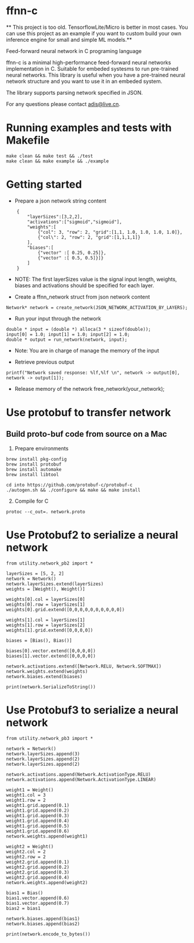 # ffnn-c
** This project is too old. TensorflowLite/Micro is better in most cases. You can use this project as an example if you want to custom build your own inference engine for small and simple ML models.**

Feed-forward neural network in C programing language

ffnn-c is a minimal high-performance feed-forward neural networks implementation in C. Suitable for embeded systesms to run pre-trained neural networks. This library is useful when you have a pre-trained neural network structure and you want to use it in an embeded system.

The library supports parsing network specified in JSON.

For any questions please contact adis@live.cn.

# Running examples and tests with Makefile
```
make clean && make test && ./test
make clean && make example && ./example
```

# Getting started
* Prepare a json network string content
```
    {
        "layerSizes":[3,2,2],
        "activations":["sigmoid","sigmoid"],
        "weights":[
            {"col": 3, "row": 2, "grid":[1,1, 1.0, 1.0, 1.0, 1.0]},
            {"col\": 2, "row": 2, "grid":[1,1,1,1]}
        ],
        "biases":[
            {"vector" :[ 0.25, 0.25]},
            {"vector" :[ 0.5, 0.5]}]}
        ]
    }
```
 - NOTE: The first layerSizes value is the signal input length, weights, biases and activations should be specified for each layer.

* Create a ffnn_network struct from json network content
```
Network* network = create_network(JSON_NETWORK_ACTIVATION_BY_LAYERS);
```

* Run your input through the network
```
double * input = (double *) alloca(3 * sizeof(double));
input[0] = 1.0; input[1] = 1.0; input[2] = 1.0;
double * output = run_network(network, input);
```
- Note: You are in charge of manage the memory of the input

* Retrieve previous output
```
printf("Network saved response: %lf,%lf \n", network -> output[0], network -> output[1]);
```

* Release memory of the network
free_network(your_network);

# Use protobuf to transfer network

## Build proto-buf code from source on a Mac
1. Prepare environments
```
brew install pkg-config
brew install protobuf
brew install automake
brew install libtool

cd into https://github.com/protobuf-c/protobuf-c
./autogen.sh && ./configure && make && make install
```
2. Compile for C
```
protoc --c_out=. network.proto
```

# Use Protobuf2 to serialize a neural network
```
from utility.network_pb2 import *

layerSizes = [5, 2, 2]
network = Network()
network.layerSizes.extend(layerSizes)
weights = [Weight(), Weight()]

weights[0].col = layerSizes[0]
weights[0].row = layerSizes[1]
weights[0].grid.extend([0,0,0,0,0,0,0,0,0,0])

weights[1].col = layerSizes[1]
weights[1].row = layerSizes[2]
weights[1].grid.extend([0,0,0,0])

biases = [Bias(), Bias()]

biases[0].vector.extend([0,0,0,0])
biases[1].vector.extend([0,0,0,0])

network.activations.extend([Network.RELU, Network.SOFTMAX])
network.weights.extend(weights)
network.biases.extend(biases)

print(network.SerializeToString())
```
# Use Protobuf3 to serialize a neural network
```
from utility.network_pb3 import *

network = Network()
network.layerSizes.append(3)
network.layerSizes.append(2)
network.layerSizes.append(2)

network.activations.append(Network.ActivationType.RELU)
network.activations.append(Network.ActivationType.LINEAR)

weight1 = Weight()
weight1.col = 3
weight1.row = 2
weight1.grid.append(0.1)
weight1.grid.append(0.2)
weight1.grid.append(0.3)
weight1.grid.append(0.4)
weight1.grid.append(0.5)
weight1.grid.append(0.6)
network.weights.append(weight1)

weight2 = Weight()
weight2.col = 2
weight2.row = 2
weight2.grid.append(0.1)
weight2.grid.append(0.2)
weight2.grid.append(0.3)
weight2.grid.append(0.4)
network.weights.append(weight2)

bias1 = Bias()
bias1.vector.append(0.6)
bias1.vector.append(0.7)
bias2 = bias1

network.biases.append(bias1)
network.biases.append(bias2)

print(network.encode_to_bytes())
```


